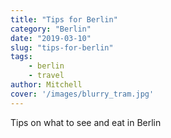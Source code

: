 ```yaml
---
title: "Tips for Berlin"
category: "Berlin"
date: "2019-03-10"
slug: "tips-for-berlin"
tags:
    - berlin
    - travel
author: Mitchell
cover: '/images/blurry_tram.jpg'
---
```


Tips on what to see and eat in Berlin
